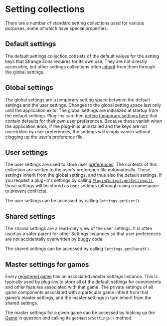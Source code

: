 # Setting collections

There are a number of standard setting collections used for various purposes, some of which have special properties.

## Default settings

The default settings collection consists of the default values for the setting keys that Strange Eons requires for its own use. They are not directly accessible, but other settings collections often [inherit](dm-setting-hierarchies.md) from them through the global settings.

## Global settings

The global settings are a temporary setting space between the default settings and the user settings. Changes to the global setting space last only until the application exits. The global settings are initialized at startup from the default settings. Plug-ins can then [define temporary settings here](assets/javadoc/resources/RawSettings.html) that contain defaults for their own user preferences. Because these vanish when the application ends, if the plug-in is uninstalled and the keys are not overridden by user preferences, the settings will simply vanish without clogging up the user's preference file.

## User settings

The user settings are used to store user [preferences](um-ui-preferences.md). The contents of this collection are written to the user's preference file automatically. These settings inherit from the global settings, and thus also the default settings. If you request a plug-in's settings by calling [`PluginContext.getSettings()`](assets/javadoc/ca/cgjennings/apps/arkham/plugins/PluginContext.html), those settings will be stored as user settings (although using a namespace to prevent conflicts).

The user settings can be accessed by calling `Settings.getUser()`.

## Shared settings

The shared settings are a read-only view of the user settings. It is often used as a safer parent for other Settings instances so that user preferences are not accidentally overwritten by buggy code.

The shared settings can be accessed by calling `Settings.getShared()`.

## Master settings for games

Every [registered game](dm-register-game.md) has an associated *master settings* instance. This is typically used by plug-ins to store all of the default settings for components and other features associated with that game. The private settings of all game components associated with a particular game inherit from that game's master settings, and the master settings in turn inherit from the shared settings.

The master settings for a given game can be accessed by looking up the [Game](assets/javadoc/gamedata/Game.html) in question and calling its `getMasterSettings()` method.





